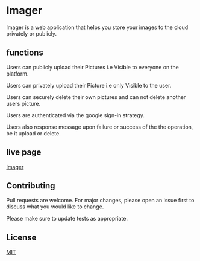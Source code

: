 # Imager

Imager is a web application that helps you store your images to the cloud privately or publicly.

## functions
Users can publicly upload their Pictures i.e Visible to everyone on the platform.

Users can privately upload their Picture i.e only Visible to the user.

Users can securely delete their own pictures and can not delete another users picture.

Users are authenticated via the google sign-in strategy.

Users also response message upon failure or success of the the operation, be it upload or delete.

## live page
[Imager](https://desolate-bastion-84839.herokuapp.com)


## Contributing
Pull requests are welcome. For major changes, please open an issue first to discuss what you would like to change.

Please make sure to update tests as appropriate.

## License
[MIT](https://choosealicense.com/licenses/mit/)

